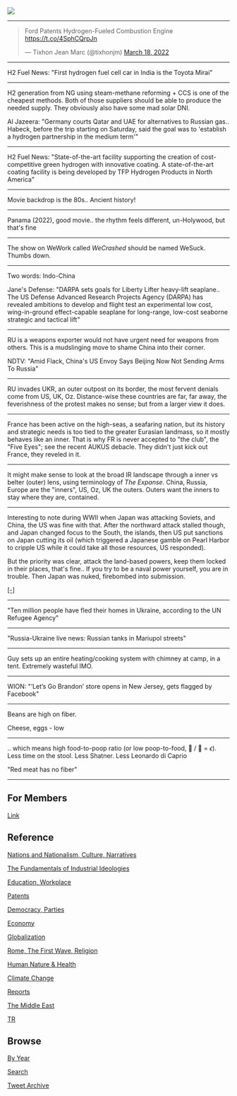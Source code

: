 <img src="https://drive.google.com/uc?export=view&id=1B2wf9R7AMH1d7Vw6e2mucLbIQ5NSjir7"/>


---

<blockquote class="twitter-tweet"><p lang="en" dir="ltr">Ford Patents Hydrogen-Fueled Combustion Engine <a href="https://t.co/4SphCQrpJn">https://t.co/4SphCQrpJn</a></p>&mdash; Tixhon Jean Marc (@tixhonjm) <a href="https://twitter.com/tixhonjm/status/1504813160909447268?ref_src=twsrc%5Etfw">March 18, 2022</a></blockquote> <script async src="https://platform.twitter.com/widgets.js" charset="utf-8"></script>

---

H2 Fuel News: "First hydrogen fuel cell car in India is the Toyota
Mirai"

---

H2 generation from NG using steam-methane reforming + CCS is one of
the cheapest methods. Both of those suppliers should be able to
produce the needed supply. They obviously also have some mad solar DNI.

Al Jazeera: "Germany courts Qatar and UAE for alternatives to Russian
gas.. Habeck, before the trip starting on Saturday, said the goal was
to 'establish a hydrogen partnership in the medium term'"

---

H2 Fuel News: "State-of-the-art facility supporting the creation of
cost-competitive green hydrogen with innovative coating. A
state-of-the-art coating facility is being developed by TFP Hydrogen
Products in North America"

---

Movie backdrop is the 80s.. Ancient history!

---

Panama (2022), good movie.. the rhythm feels different, un-Holywood,
but that's fine

---

The show on WeWork called *WeCrashed* should be named WeSuck. Thumbs down.

---

Two words: Indo-China

Jane's Defense: "DARPA sets goals for Liberty Lifter heavy-lift
seaplane.. The US Defense Advanced Research Projects Agency (DARPA)
has revealed ambitions to develop and flight test an experimental low
cost, wing-in-ground effect-capable seaplane for long-range, low-cost
seaborne strategic and tactical lift"

---

RU is a weapons exporter would not have urgent need for weapons from
others. This is a mudslinging move to shame China into their corner.

NDTV: "Amid Flack, China's US Envoy Says Beijing Now Not Sending Arms To Russia"

---

RU invades UKR, an outer outpost on its border, the most fervent
denials come from US, UK, Oz. Distance-wise these countries are far,
far away, the feverishness of the protest makes no sense; but from a
larger view it does.

---

France has been active on the high-seas, a seafaring nation, but its
history and strategic needs is too tied to the greater Eurasian
landmass, so it mostly behaves like an inner. That is why FR is never
accepted to "the club", the "Five Eyes"; see the recent AUKUS debacle.
They didn't just kick out France, they reveled in it.

---

It might make sense to look at the broad IR landscape through a inner
vs belter (outer) lens, using terminology of *The Expanse*. China,
Russia, Europe are the "inners", US, Oz, UK the outers. Outers want
the inners to stay where they are, contained. 

---

Interesting to note during WWII when Japan was attacking Soviets, and
China, the US was fine with that. After the northward attack stalled
though, and Japan changed focus to the South, the islands, then US put
sanctions on Japan cutting its oil (which triggered a Japanese gamble
on Pearl Harbor to cripple US while it could take all those resources,
US responded).

But the priority was clear, attack the land-based powers, keep them
locked in their places, that's fine.. If you try to be a naval power
yourself, you are in trouble. Then Japan was nuked, firebombed into
submission.

[[-]](https://youtu.be/so4v_2zq35k?t=275)

---

"Ten million people have fled their homes in Ukraine, according to the
UN Refugee Agency"

---

"Russia-Ukraine live news: Russian tanks in Mariupol streets"

---

Guy sets up an entire heating/cooking system with chimney at camp, in
a tent. Extremely wasteful IMO. 

---

WION: "‘Let’s Go Brandon’ store opens in New Jersey, gets flagged by Facebook"

---

Beans are high on fiber. 

Cheese, eggs - low

---

.. which means high food-to-poop ratio (or low poop-to-food, 💩 / 🍔 =
$\epsilon$). Less time on the stool. Less Shatner. Less Leonardo di Caprio

"Red meat has no fiber"

---

## For Members

[Link](https://thirdwave-members.herokuapp.com)

## Reference

[Nations and Nationalism, Culture, Narratives](/2013/02/nations-and-nationalism.md)

[The Fundamentals of Industrial Ideologies](/2011/04/fundamentals-of-industrial-ideologies.md)

[Education, Workplace](2017/09/education-workplace.md)

[Patents](/2018/09/patents.md)

[Democracy, Parties](/2016/11/democracy.md)

[Economy](/2018/05/economy.md)

[Globalization](/2018/09/globalization.md)

[Rome, The First Wave, Religion](/2017/12/rome.md)

[Human Nature & Health](/2020/07/human-nature.md)

[Climate Change](/2018/12/climate.md)

[Reports](/2019/05/reports.md)

[The Middle East](/2019/07/middleeast.md)

[TR](../tr)

## Browse

[By Year](years.md)

[Search](search.html)

[Tweet Archive](/tweets/README.md)


